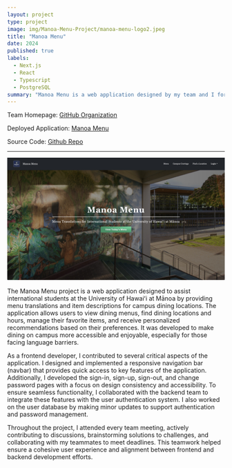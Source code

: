 ```yaml
---
layout: project
type: project
image: img/Manoa-Menu-Project/manoa-menu-logo2.jpeg
title: "Manoa Menu"
date: 2024
published: true
labels:
  - Next.js
  - React
  - Typescript
  - PostgreSQL
summary: "Manoa Menu is a web application designed by my team and I for our final project during ICS314: Software Engineering. The application is designed to provide translations of menu items and descriptions for different restaurants and food locations on campus for international students."
---
```

Team Homepage: [GitHub Organization](https://manoa-menu.github.io/)

Deployed Application: [Manoa Menu](https://manoa-menu.vercel.app)

Source Code: [Github Repo](https://github.com/manoa-menu/manoa-menu)

---
<img class="img-fluid" src="../img/Manoa-Menu-Project/manoa-menu-page.jpeg" width=700px/>

The Manoa Menu project is a web application designed to assist international students at the University of Hawaiʻi at Mānoa by providing menu translations and item descriptions for campus dining locations. The application allows users to view dining menus, find dining locations and hours, manage their favorite items, and receive personalized recommendations based on their preferences. It was developed to make dining on campus more accessible and enjoyable, especially for those facing language barriers.

As a frontend developer, I contributed to several critical aspects of the application. I designed and implemented a responsive navigation bar (navbar) that provides quick access to key features of the application. Additionally, I developed the sign-in, sign-up, sign-out, and change password pages with a focus on design consistency and accessibility. To ensure seamless functionality, I collaborated with the backend team to integrate these features with the user authentication system. I also worked on the user database by making minor updates to support authentication and password management.

Throughout the project, I attended every team meeting, actively contributing to discussions, brainstorming solutions to challenges, and collaborating with my teammates to meet deadlines. This teamwork helped ensure a cohesive user experience and alignment between frontend and backend development efforts.  
 
